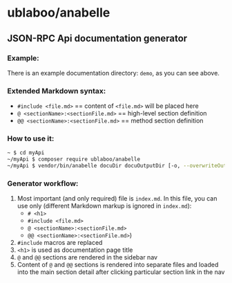 ublaboo/anabelle
================

## JSON-RPC Api documentation generator


### Example:

There is an example documentation directory: `demo`, as you can see above.

### Extended Markdown syntax:

- `#include <file.md>` == content of `<file.md>` will be placed here
- `@ <sectionName>:<sectionFile.md>` == high-level section definition
- `@@ <sectionName>:<sectionFile.md>` == method section definition

### How to use it:

```bash
~ $ cd myApi
~/myApi $ composer require ublaboo/anabelle
~/myApi $ vendor/bin/anabelle docuDir docuOutputDir [-o, --overwriteOutputDir]
```

### Generator workflow:

1. Most important (and only required) file is `index.md`. In this file, you can use only (different Markdown markup is ignored in `index.md`):
	- `# <h1>`
	- `#include <file.md>`
	- `@ <sectionName>:<sectionFile.md>`
	- `@@ <sectionName>:<sectionFile.md>`)
1. `#include` macros are replaced
1. `<h1>` is used as documentation page title
1. `@` and `@@` sections are rendered in the sidebar nav
1. Content of `@` and `@@` sections is rendered into separate files and loaded into the main section detail after clicking particular section link in the nav

